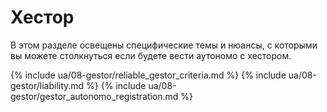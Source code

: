 # Хестор

В этом разделе освещены специфические темы и нюансы, с которыми вы можете столкнуться если будете вести аутономо с
хестором.

{% include ua/08-gestor/reliable_gestor_criteria.md %}
{% include ua/08-gestor/liability.md %}
{% include ua/08-gestor/gestor_autonomo_registration.md %}
